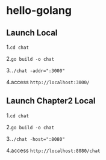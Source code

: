 # hello-golang

## Launch Local
1.```cd chat```

2.```go build -o chat```

3.```./chat -addr=":3000"```

4.access ``` http://localhost:3000/ ```

## Launch Chapter2 Local
1.```cd chat```

2.```go build -o chat```

3.```./chat -host=":8080"```

4.access ``` http://localhost:8080/chat ```